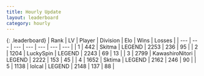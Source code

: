 ```yaml
---
title: Hourly Update
layout: leaderboard
category: hourly
---
```


{: .leaderboard}
| Rank | LV | Player | Division | Elo | Wins | Losses |
| --- | --- | --- | --- | --- | --- | --- |
| <span data-change="0">1</span> | 442 | <span title="ID: 402846">Skitma</span> | LEGEND | <span data-change="0">2253</span> | <span data-change="0">236</span> | <span data-change="0">95</span> |
| <span data-change="0">2</span> | 1204 | <span title="ID: 498412">LuckySpin</span> | LEGEND | <span data-change="0">2243</span> | <span data-change="0">69</span> | <span data-change="0">13</span> |
| <span data-change="0">3</span> | 2799 | <span title="ID: 164871">KawashiroNitori</span> | LEGEND | <span data-change="0">2222</span> | <span data-change="0">153</span> | <span data-change="0">45</span> |
| <span data-change="0">4</span> | 1652 | <span title="ID: 353063">Sktima</span> | LEGEND | <span data-change="-8">2162</span> | <span data-change="3">246</span> | <span data-change="2">90</span> |
| <span data-change="0">5</span> | 1138 | <span title="ID: 487583">lolcal</span> | LEGEND | <span data-change="0">2148</span> | <span data-change="0">137</span> | <span data-change="0">88</span> |